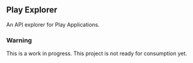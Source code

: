 ## Play Explorer

An API explorer for Play Applications.

### Warning

This is a work in progress. This project is not ready for consumption yet. 

